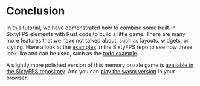 # Conclusion

In this tutorial, we have demonstrated how to combine some built-in SixtyFPS elements with Rust code to build a little
game. There are many more features that we have not talked about, such as layouts, widgets, or styling. Have a look
at the [examples](https://github.com/sixtyfpsui/sixtyfps/tree/master/examples) in the SixtyFPS repo to
see how these look like and can be used, such as the [todo example](https://github.com/sixtyfpsui/sixtyfps/tree/master/examples/todo).

A slightly more polished version of this memory puzzle game is [available in the SixtyFPS repository](
https://github.com/sixtyfpsui/sixtyfps/tree/master/examples/memory). And you can <a href="https://sixtyfps.io/demos/memory/" target="_blank">play the wasm version</a> in your browser.

